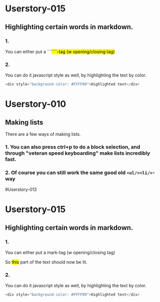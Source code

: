 # Userstory-015

## Highlighting certain words in markdown.

### 1. 

You can either put a ```<mark>````-tag (w opening/closing tag)

### 2.

You can do it javascript style as well, by highlighting the text by color.

```js
<div style="background-color: #FFFF00">Highlighted text</div>
```


# Userstory-010

## Making lists

There are a few ways of making lists.

### 1. You can also press ctrl+p to do a block selection, and through "veteran speed keyboarding" make lists incredibly fast.

### 2. Of course you can still work the same good old ```<ul/><li/>```-way

#Userstory-013

# Userstory-015

## Highlighting certain words in markdown.

### 1. 

You can either put a mark-tag (w opening/closing tag)

So <mark>this</mark> part of the text should now be lit.

### 2.

You can do it javascript style as well, by highlighting the text by color.

```js
<div style="background-color: #FFFF00">Highlighted text</div>
```
